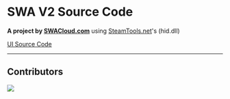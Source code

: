 # SWA V2 Source Code
**A project by [SWACloud.com](https://swacloud.com)** using [SteamTools.net](https://www.steamtools.net/)'s (hid.dll)

[UI Source Code](https://github.com/MONZikWasTaken/SWAV2-UI)

---

## Contributors

<a href="https://github.com/MONZikWasTaken/SWAV2/graphs/contributors">
  <img src="https://contrib.rocks/image?repo=MONZikWasTaken/SWAV2" />
</a>


